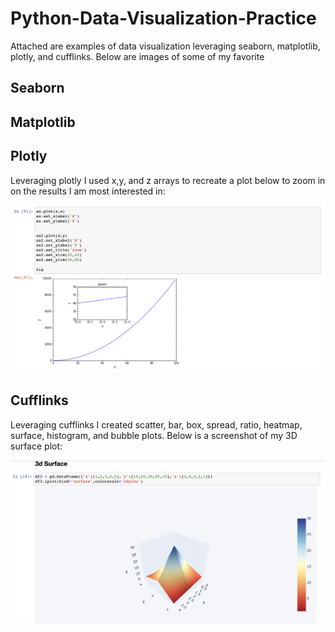 # Python-Data-Visualization-Practice

Attached are examples of data visualization leveraging seaborn, matplotlib, plotly, and cufflinks. Below are images of some of my favorite

## Seaborn

## Matplotlib

## Plotly
Leveraging plotly I used x,y, and z arrays to recreate a plot below to zoom in on the results I am most interested in:

![plotly](plotly.png)

## Cufflinks 
Leveraging cufflinks I created scatter, bar, box, spread, ratio, heatmap, surface, histogram, and bubble plots. Below is a screenshot of my 3D surface plot:

![3dcufflink](3dcufflink.png)
